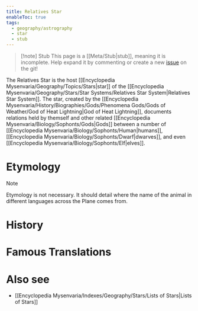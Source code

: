```yaml
---
title: Relatives Star
enableToc: true
tags:
  - geography/astrography
  - star
  - stub
---
```


> [!note] Stub
> This page is a [[Meta/Stub|stub]], meaning it is incomplete. Help expand it by commenting or create a new [issue](https://github.com/RagtimeGal/quartz--encyclopedia-mysenvaria/issues/new/choose) on the git!


The Relatives Star is the host [[Encyclopedia Mysenvaria/Geography/Topics/Stars|star]] of the [[Encyclopedia Mysenvaria/Geography/Stars/Star Systems/Relatives Star System|Relatives Star System]]. The star, created by the [[Encyclopedia Mysenvaria/History/Biographies/Gods/Phenomena Gods/Gods of Weather/God of Heat Lightning|God of Heat Lightning]], documents relations held by themself and other related [[Encyclopedia Mysenvaria/Biology/Sophonts/Gods|Gods]] between a number of [[Encyclopedia Mysenvaria/Biology/Sophonts/Human|humans]], [[Encyclopedia Mysenvaria/Biology/Sophonts/Dwarf|dwarves]], and even [[Encyclopedia Mysenvaria/Biology/Sophonts/Elf|elves]]. 
# Etymology

> [!note]
> Etymology is not necessary. It should detail where the name of the animal in different languages across the Plane comes from.
# History

# Famous Translations

# Also see
- [[Encyclopedia Mysenvaria/Indexes/Geography/Stars/Lists of Stars|Lists of Stars]]
